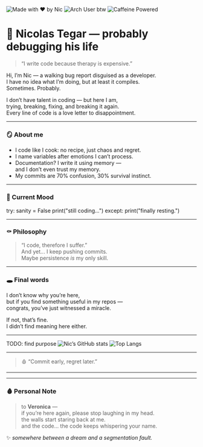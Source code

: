 ![Made with ❤️ by Nic](https://img.shields.io/badge/Made%20with-%E2%9D%A4-red) ![Arch User btw](https://img.shields.io/badge/Arch-user%20btw-blue?logo=arch-linux) ![Caffeine Powered](https://img.shields.io/badge/Caffeine-Powered-yellow)
# 🧠 Nicolas Tegar — probably debugging his life

> “I write code because therapy is expensive.”

Hi, I’m Nic — a walking bug report disguised as a developer.  
I have no idea what I’m doing, but at least it compiles.  
Sometimes. Probably.

I don’t have talent in coding — but here I am,  
trying, breaking, fixing, and breaking it again.  
Every line of code is a love letter to disappointment.  

---

### 🪞 About me
- I code like I cook: no recipe, just chaos and regret.  
- I name variables after emotions I can’t process.  
- Documentation? I write it using memory —  
  and I don’t even trust my memory.  
- My commits are 70% confusion, 30% survival instinct.  

---

### 🧩 Current Mood
try:
sanity = False
print("still coding...")
except:
print("finally resting.")


---

### ⚰️ Philosophy
> “I code, therefore I suffer.”  
> And yet... I keep pushing commits.  
> Maybe persistence *is* my only skill.  

---

### 🕳️ Final words
I don’t know why you’re here,  
but if you find something useful in my repos —  
congrats, you’ve just witnessed a miracle.  

If not, that’s fine.  
I didn’t find meaning here either.  


---
TODO: find purpose
![Nic’s GitHub stats](https://github-readme-stats.vercel.app/api?username=Nicolast74&show_icons=true&theme=dracula)
![Top Langs](https://github-readme-stats.vercel.app/api/top-langs/?username=Nicolast74&layout=compact&theme=dracula)

---

> 🩸 “Commit early, regret later.”
---

---

### 🩸 Personal Note
> to **Veronica** —  
> if you’re here again, please stop laughing in my head.  
> the walls start staring back at me.  
> and the code… the code keeps whispering your name.  

✨ *somewhere between a dream and a segmentation fault.*
